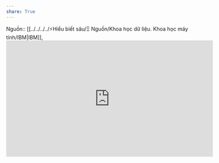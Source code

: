 ```yaml
---
share: True
---
```

Nguồn:: [[../../../../⚡Hiểu biết sâu/Ξ Nguồn/Khoa học dữ liệu. Khoa học máy tính/IBM|IBM]], <iframe width="560" height="315" src="https://www.youtube.com/embed/KHoEbRH46Zk" title="YouTube video player" frameborder="0" allow="accelerometer; autoplay; clipboard-write; encrypted-media; gyroscope; picture-in-picture; web-share" allowfullscreen></iframe>
